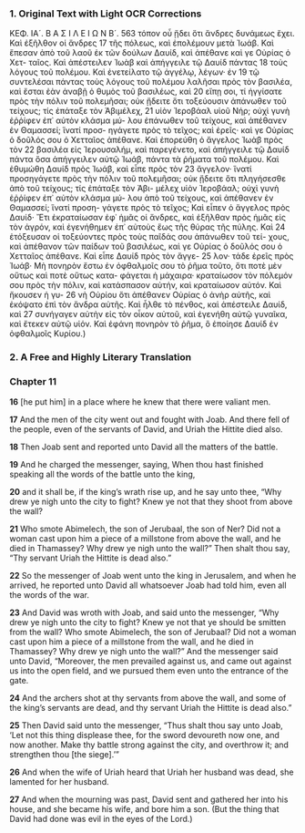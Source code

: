 ### 1. Original Text with Light OCR Corrections

ΚΕΦ. ΙΑ´. Β Α Σ Ι Λ Ε Ι Ω Ν Β´. 563
τόπον οὗ ᾔδει ὅτι ἄνδρες δυνάμεως ἔχει. Καὶ ἐξῆλθον οἱ ἄνδρες 17
τῆς πόλεως, καὶ ἐπολέμουν μετὰ Ἰωάβ. Καὶ ἔπεσαν ἀπὸ τοῦ
λαοῦ ἐκ τῶν δούλων Δαυίδ, καὶ ἀπέθανε καὶ γε Οὐρίας ὁ Χετ-
ταῖος. Καὶ ἀπέστειλεν Ἰωὰβ καὶ ἀπήγγειλε τῷ Δαυίδ πάντας 18
τοὺς λόγους τοῦ πολέμου. Καὶ ἐνετείλατο τῷ ἀγγέλῳ, λέγων· ἐν 19
τῷ συντελέσαι πάντας τοὺς λόγους τοῦ πολέμου λαλῆσαι πρὸς
τὸν βασιλέα, καὶ ἔσται ἐὰν ἀναβῇ ὁ θυμὸς τοῦ βασιλέως, καὶ 20
εἴπῃ σοι, τί ἠγγίσατε πρὸς τὴν πόλιν τοῦ πολεμῆσαι; οὐκ ᾔδειτε
ὅτι τοξεύουσιν ἀπάνωθεν τοῦ τείχους; τίς ἐπάταξε τὸν Ἀβιμέλεχ, 21
υἱὸν Ἰεροβάαλ υἱοῦ Νήρ; οὐχὶ γυνὴ ἐῤῥίφεν ἐπ᾿ αὐτὸν κλάσμα μύ-
λου ἐπάνωθεν τοῦ τείχους, καὶ ἀπέθανεν ἐν Θαμασσεί; ἵνατί προσ-
ηγάγετε πρὸς τὸ τεῖχος; καὶ ἐρεῖς· καὶ γε Οὐρίας ὁ δοῦλός σου
ὁ Χετταῖος ἀπέθανε. Καὶ ἐπορεύθη ὁ ἄγγελος Ἰωὰβ πρὸς τὸν 22
βασιλέα εἰς Ἱερουσαλήμ, καὶ παρεγένετο, καὶ ἀπήγγειλε τῷ
Δαυίδ πάντα ὅσα ἀπήγγειλεν αὐτῷ Ἰωάβ, πάντα τὰ ῥήματα
τοῦ πολέμου. Καὶ ἐθυμώθη Δαυίδ πρὸς Ἰωάβ, καὶ εἶπε πρὸς τὸν 23
ἄγγελον· ἵνατί προσηγάγετε πρὸς τὴν πόλιν τοῦ πολεμῆσαι; οὐκ
ᾔδειτε ὅτι πληγήσεσθε ἀπὸ τοῦ τείχους; τίς ἐπάταξε τὸν Ἀβι-
μέλεχ υἱὸν Ἰεροβάαλ; οὐχὶ γυνὴ ἐῤῥίφεν ἐπ᾿ αὐτὸν κλάσμα μύ-
λου ἀπὸ τοῦ τείχους, καὶ ἀπέθανεν ἐν Θαμασσεί; ἵνατί προση-
γάγετε πρὸς τὸ τεῖχος; Καὶ εἶπεν ὁ ἄγγελος πρὸς Δαυίδ· Ἔτι
ἐκραταίωσαν ἐφ᾿ ἡμᾶς οἱ ἄνδρες, καὶ ἐξῆλθαν πρὸς ἡμᾶς εἰς τὸν
ἀγρόν, καὶ ἐγενήθημεν ἐπ᾿ αὐτοὺς ἕως τῆς θύρας τῆς πύλης. Καὶ 24
ἐτόξευσαν οἱ τοξεύοντες πρὸς τοὺς παῖδάς σου ἀπάνωθεν τοῦ τεί-
χους, καὶ ἀπέθανον τῶν παίδων τοῦ βασιλέως, καὶ γε Οὐρίας ὁ
δοῦλός σου ὁ Χετταῖος ἀπέθανε. Καὶ εἶπε Δαυίδ πρὸς τὸν ἄγγε- 25
λον· τάδε ἐρεῖς πρὸς Ἰωάβ· Μὴ πονηρὸν ἔστω ἐν ὀφθαλμοῖς
σου τὸ ῥῆμα τοῦτο, ὅτι ποτὲ μὲν οὕτως καὶ ποτὲ οὕτως κατα-
φάγεται ἡ μάχαιρα· κραταίωσον τὸν πόλεμόν σου πρὸς τὴν πόλιν,
καὶ κατάσπασον αὐτήν, καὶ κραταίωσον αὐτόν. Καὶ ἤκουσεν ἡ γυ- 26
νὴ Οὐρίου ὅτι ἀπέθανεν Οὐρίας ὁ ἀνὴρ αὐτῆς, καὶ ἐκόψατο ἐπὶ τὸν
ἄνδρα αὐτῆς. Καὶ ἦλθε τὸ πένθος, καὶ ἀπέστειλε Δαυίδ, καὶ 27
συνήγαγεν αὐτὴν εἰς τὸν οἶκον αὐτοῦ, καὶ ἐγενήθη αὐτῷ γυναῖκα,
καὶ ἔτεκεν αὐτῷ υἱόν. Καὶ ἐφάνη πονηρὸν τὸ ῥῆμα, ὃ ἐποίησε
Δαυίδ ἐν ὀφθαλμοῖς Κυρίου.)

### 2. A Free and Highly Literary Translation

### Chapter 11

**16** [he put him] in a place where he knew that there were valiant men.

**17** And the men of the city went out and fought with Joab. And there fell of the people, even of the servants of David, and Uriah the Hittite died also.

**18** Then Joab sent and reported unto David all the matters of the battle.

**19** And he charged the messenger, saying, When thou hast finished speaking all the words of the battle unto the king,

**20** and it shall be, if the king’s wrath rise up, and he say unto thee, “Why drew ye nigh unto the city to fight? Knew ye not that they shoot from above the wall?

**21** Who smote Abimelech, the son of Jerubaal, the son of Ner? Did not a woman cast upon him a piece of a millstone from above the wall, and he died in Thamassey? Why drew ye nigh unto the wall?” Then shalt thou say, “Thy servant Uriah the Hittite is dead also.”

**22** So the messenger of Joab went unto the king in Jerusalem, and when he arrived, he reported unto David all whatsoever Joab had told him, even all the words of the war.

**23** And David was wroth with Joab, and said unto the messenger, “Why drew ye nigh unto the city to fight? Knew ye not that ye should be smitten from the wall? Who smote Abimelech, the son of Jerubaal? Did not a woman cast upon him a piece of a millstone from the wall, and he died in Thamassey? Why drew ye nigh unto the wall?” And the messenger said unto David, “Moreover, the men prevailed against us, and came out against us into the open field, and we pursued them even unto the entrance of the gate.

**24** And the archers shot at thy servants from above the wall, and some of the king’s servants are dead, and thy servant Uriah the Hittite is dead also.”

**25** Then David said unto the messenger, “Thus shalt thou say unto Joab, ‘Let not this thing displease thee, for the sword devoureth now one, and now another. Make thy battle strong against the city, and overthrow it; and strengthen thou [the siege].’”

**26** And when the wife of Uriah heard that Uriah her husband was dead, she lamented for her husband.

**27** And when the mourning was past, David sent and gathered her into his house, and she became his wife, and bore him a son. (But the thing that David had done was evil in the eyes of the Lord.)